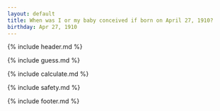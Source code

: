 ```yaml
---
layout: default
title: When was I or my baby conceived if born on April 27, 1910?
birthday: Apr 27, 1910
---
```


{% include header.md %}

{% include guess.md %}

{% include calculate.md %}

{% include safety.md %}

{% include footer.md %}



